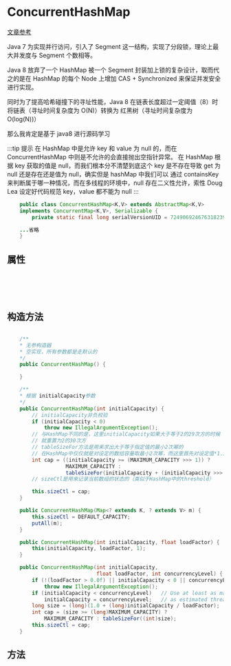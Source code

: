 # ConcurrentHashMap

[文章参考](https://blog.csdn.net/weixin_30342639/article/details/107420546)

Java 7 为实现并行访问，引入了 Segment 这一结构，实现了分段锁，理论上最大并发度与 Segment 个数相等。

Java 8 放弃了一个 HashMap 被一个 Segment 封装加上锁的复杂设计，取而代之的是在 HashMap 的每个 Node 上增加 CAS + Synchronized 来保证并发安全进行实现。

同时为了提高哈希碰撞下的寻址性能，Java 8 在链表长度超过一定阈值（8）时将链表（寻址时间复杂度为 O(N)）转换为 红黑树（寻址时间复杂度为 O(log(N))）

那么我肯定是基于 java8 进行源码学习

:::tip 提示
在 HashMap 中是允许 key 和 value 为 null 的，而在 ConcurrentHashMap 中则是不允许的会直接抛出空指针异常。
在 HashMap 根据 key 获取的值是 null，而我们根本分不清楚到底这个 key 是不存在导致 get 为 null 还是存在还是值为 null，确实但是 hashMap 中我们可以
通过 containsKey 来判断属于哪一种情况，而在多线程的环境中，null 存在二义性允许，索性 Doug Lea 设定好代码规范 key，value 都不能为 null
:::

```java
    public class ConcurrentHashMap<K,V> extends AbstractMap<K,V>
    implements ConcurrentMap<K,V>, Serializable {
        private static final long serialVersionUID = 7249069246763182397L;

    ...省略
    }
```

## 属性

```java






```

## 构造方法

```java

    /**
    * 无参构造器
    * 空实现，所有参数都是走默认的
    */
    public ConcurrentHashMap() {

    }

    /**
    * 根据 initialCapacity参数
    */
    public ConcurrentHashMap(int initialCapacity) {
        // initialCapacity非负校验
        if (initialCapacity < 0)
            throw new IllegalArgumentException();
        // 与HashMap不同的是，这里initialCapacity如果大于等于2的29次方的时候（HashMap这里为超过2的30次方），
        // 就重置为2的30次方
        // tableSizeFor方法是用来求出大于等于指定值的最小2次幂的
        // 在HashMap中仅仅就是对设定的数组容量取最小2次幂，而这里首先对设定值*1.5+1后进行取最小的2次幂
        int cap = ((initialCapacity >= (MAXIMUM_CAPACITY >>> 1)) ?
                   MAXIMUM_CAPACITY :
                   tableSizeFor(initialCapacity + (initialCapacity >>> 1) + 1));
        // sizeCtl是用来记录当前数组的状态的（类似于HashMap中的threshold）

        this.sizeCtl = cap;
    }

    public ConcurrentHashMap(Map<? extends K, ? extends V> m) {
        this.sizeCtl = DEFAULT_CAPACITY;
        putAll(m);
    }

    public ConcurrentHashMap(int initialCapacity, float loadFactor) {
        this(initialCapacity, loadFactor, 1);
    }

    public ConcurrentHashMap(int initialCapacity,
                             float loadFactor, int concurrencyLevel) {
        if (!(loadFactor > 0.0f) || initialCapacity < 0 || concurrencyLevel <= 0)
            throw new IllegalArgumentException();
        if (initialCapacity < concurrencyLevel)   // Use at least as many bins
            initialCapacity = concurrencyLevel;   // as estimated threads
        long size = (long)(1.0 + (long)initialCapacity / loadFactor);
        int cap = (size >= (long)MAXIMUM_CAPACITY) ?
            MAXIMUM_CAPACITY : tableSizeFor((int)size);
        this.sizeCtl = cap;
    }


```

## 方法
